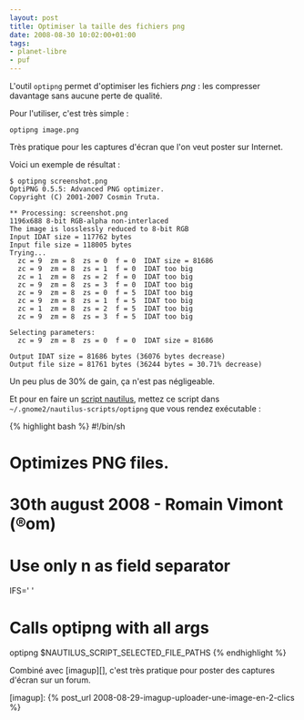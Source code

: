 ```yaml
---
layout: post
title: Optimiser la taille des fichiers png
date: 2008-08-30 10:02:00+01:00
tags:
- planet-libre
- puf
---
```


L'outil `optipng` permet d'optimiser les fichiers *png* : les compresser
davantage sans aucune perte de qualité.

Pour l'utiliser, c'est très simple :

    optipng image.png


Très pratique pour les captures d'écran que l'on veut poster sur Internet.

Voici un exemple de résultat :

    $ optipng screenshot.png
    OptiPNG 0.5.5: Advanced PNG optimizer.
    Copyright (C) 2001-2007 Cosmin Truta.
    
    ** Processing: screenshot.png
    1196x688 8-bit RGB-alpha non-interlaced
    The image is losslessly reduced to 8-bit RGB
    Input IDAT size = 117762 bytes
    Input file size = 118005 bytes
    Trying...
      zc = 9  zm = 8  zs = 0  f = 0  IDAT size = 81686
      zc = 9  zm = 8  zs = 1  f = 0  IDAT too big
      zc = 1  zm = 8  zs = 2  f = 0  IDAT too big
      zc = 9  zm = 8  zs = 3  f = 0  IDAT too big
      zc = 9  zm = 8  zs = 0  f = 5  IDAT too big
      zc = 9  zm = 8  zs = 1  f = 5  IDAT too big
      zc = 1  zm = 8  zs = 2  f = 5  IDAT too big
      zc = 9  zm = 8  zs = 3  f = 5  IDAT too big
    
    Selecting parameters:
      zc = 9  zm = 8  zs = 0  f = 0  IDAT size = 81686
    
    Output IDAT size = 81686 bytes (36076 bytes decrease)
    Output file size = 81761 bytes (36244 bytes = 30.71% decrease)


Un peu plus de 30% de gain, ça n'est pas négligeable.

Et pour en faire un [script nautilus], mettez ce script dans
`~/.gnome2/nautilus-scripts/optipng` que vous rendez exécutable :

[script nautilus]: http://doc.ubuntu-fr.org/nautilus_scripts

{% highlight bash %}
#!/bin/sh
# Optimizes PNG files.
#
# 30th august 2008 - Romain Vimont (®om)
#

# Use only n as field separator
IFS='
'

# Calls optipng with all args
optipng $NAUTILUS_SCRIPT_SELECTED_FILE_PATHS
{% endhighlight %}

Combiné avec [imagup][], c'est très pratique pour poster des captures d'écran
sur un forum.

[imagup]: {% post_url 2008-08-29-imagup-uploader-une-image-en-2-clics %}
